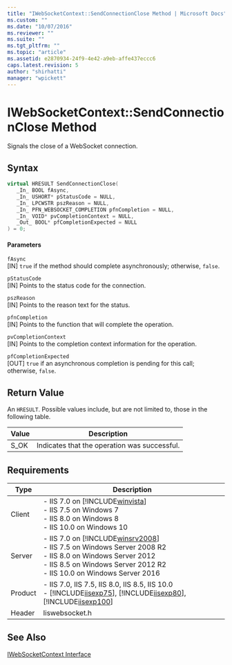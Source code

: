 ```yaml
---
title: "IWebSocketContext::SendConnectionClose Method | Microsoft Docs"
ms.custom: ""
ms.date: "10/07/2016"
ms.reviewer: ""
ms.suite: ""
ms.tgt_pltfrm: ""
ms.topic: "article"
ms.assetid: e2870934-24f9-4e42-a9eb-affe437eccc6
caps.latest.revision: 5
author: "shirhatti"
manager: "wpickett"
---
```

# IWebSocketContext::SendConnectionClose Method
Signals the close of a WebSocket connection.  
  
## Syntax  
  
```cpp  
virtual HRESULT SendConnectionClose(  
   _In_ BOOL fAsync,  
   _In_ USHORT* pStatusCode = NULL,  
   _In_ LPCWSTR pszReason = NULL,  
   _In_ PFN_WEBSOCKET_COMPLETION pfnCompletion = NULL,  
   _In_ VOID* pvCompletionContext = NULL,  
   _Out_ BOOL* pfCompletionExpected = NULL  
) = 0;  
```  
  
#### Parameters  
 `fAsync`  
 [IN] `true` if the method should complete asynchronously; otherwise, `false`.  
  
 `pStatusCode`  
 [IN] Points to the status code for the connection.  
  
 `pszReason`  
 [IN] Points to the reason text for the status.  
  
 `pfnCompletion`  
 [IN] Points to the function that will complete the operation.  
  
 `pvCompletionContext`  
 [IN] Points to the completion context information for the operation.  
  
 `pfCompletionExpected`  
 [OUT] `true` if an asynchronous completion is pending for this call; otherwise, `false`.  
  
## Return Value  
 An `HRESULT`. Possible values include, but are not limited to, those in the following table.  
  
|Value|Description|  
|-----------|-----------------|  
|S_OK|Indicates that the operation was successful.|  
  
## Requirements  
  
|Type|Description|  
|----------|-----------------|  
|Client|-   IIS 7.0 on [!INCLUDE[winvista](../../wmi-provider/includes/winvista-md.md)]<br />-   IIS 7.5 on Windows 7<br />-   IIS 8.0 on Windows 8<br />-   IIS 10.0 on Windows 10|  
|Server|-   IIS 7.0 on [!INCLUDE[winsrv2008](../../wmi-provider/includes/winsrv2008-md.md)]<br />-   IIS 7.5 on Windows Server 2008 R2<br />-   IIS 8.0 on Windows Server 2012<br />-   IIS 8.5 on Windows Server 2012 R2<br />-   IIS 10.0 on Windows Server 2016|  
|Product|-   IIS 7.0, IIS 7.5, IIS 8.0, IIS 8.5, IIS 10.0<br />-   [!INCLUDE[iisexp75](../../web-development-reference/native-code-api-reference/includes/iisexp75-md.md)], [!INCLUDE[iisexp80](../../web-development-reference/native-code-api-reference/includes/iisexp80-md.md)], [!INCLUDE[iisexp100](../../web-development-reference/native-code-api-reference/includes/iisexp100-md.md)]|  
|Header|Iiswebsocket.h|  
  
## See Also  
 [IWebSocketContext Interface](../../web-development-reference\webdev-native-api-reference/iwebsocketcontext-interface.md)